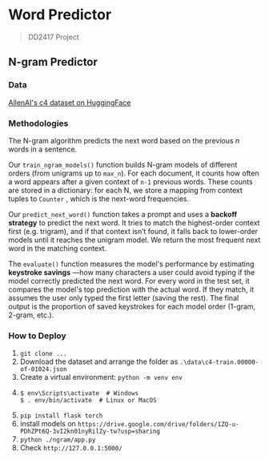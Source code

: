 # Word Predictor

> DD2417 Project

## N-gram Predictor

### Data

[AllenAI&#39;s c4 dataset on HuggingFace](https://huggingface.co/datasets/allenai/c4/tree/main)

### Methodologies

The N-gram algorithm predicts the next word based on the previous *n* words in a sentence.

Our `train_ngram_models()` function builds N-gram models of different orders (from unigrams up to `max_n`). For each document, it counts how often a word appears after a given context of `n-1` previous words. These counts are stored in a dictionary: for each N, we store a mapping from context tuples to `Counter` , which is the next-word frequencies.

Our `predict_next_word()` function takes a prompt and uses a **backoff strategy** to predict the next word. It tries to match the highest-order context first (e.g. trigram), and if that context isn’t found, it falls back to lower-order models until it reaches the unigram model. We return the most frequent next word in the matching context.

The `evaluate()` function measures the model's performance by estimating  **keystroke savings** —how many characters a user could avoid typing if the model correctly predicted the next word. For every word in the test set, it compares the model's top prediction with the actual word. If they match, it assumes the user only typed the first letter (saving the rest). The final output is the proportion of saved keystrokes for each model order (1-gram, 2-gram, etc.).

### How to Deploy

1. `git clone ...`
2. Download the dataset and arrange the folder as `.\data\c4-train.00000-of-01024.json`
3. Create a virtual environment: `python -m venv env`
4. ```
   $ env\Scripts\activate  # Windows
   $ . env/bin/activate  # Linux or MacOS
   ```
5. `pip install flask torch`
6. install models on `https://drive.google.com/drive/folders/1ZQ-u-PDhZPt6Q-3vI2kn01nyRilZy-tw?usp=sharing`
7. `python ./ngram/app.py`
8. Check `http://127.0.0.1:5000/`
